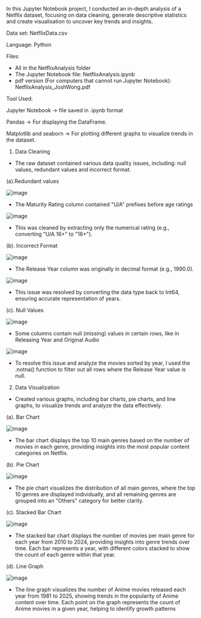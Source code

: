 In this Jupyter Notebook project, I conducted an in-depth analysis of a Netflix dataset, focusing on data cleaning, generate descriptive statistics and create visualisation to uncover key trends and insights.

Data set: NetflixData.csv

Language: Python

Files:
- All in the NetflixAnalysis folder
- The Jupyter Notebook file: NetflixAnalysis.ipynb
- pdf version (For computers that cannot run Jupyter Notebook): NetflixAnalysis_JoshWong.pdf

Tool Used:

Jupyter Notebook → file saved in .ipynb format

Pandas → For displaying the DataFrame.

Matplotlib and seaborn → For plotting different graphs to visualize trends in the dataset.

1. Data Cleaning
- The raw dataset contained various data quality issues, including: null values, redundant values and incorrect format.

(a).Redundant values

![image](https://github.com/user-attachments/assets/56242a93-e13f-4146-97fb-02b25a02c94c)
- The Maturity Rating column contained "U/A" prefixes before age ratings

![image](https://github.com/user-attachments/assets/478e691c-f280-4259-8de8-997ae5bfb460)
- This was cleaned by extracting only the numerical rating (e.g., converting "U/A 16+" to "16+").

(b). Incorrect Format

![image](https://github.com/user-attachments/assets/9c698b10-620f-4bbd-bd3b-7c33d797ee27)
- The Release Year column was originally in decimal format (e.g., 1990.0).

![image](https://github.com/user-attachments/assets/0efa8ba0-f853-445d-97da-a9c1719ce1b7)
- This issue was resolved by converting the data type back to Int64, ensuring accurate representation of years.

(c). Null Values

![image](https://github.com/user-attachments/assets/2ce36546-529c-48a6-9f2f-31f34e06b45c)
- Some columns contain null (missing) values in certain rows, like in Releasing Year and Original Audio

![image](https://github.com/user-attachments/assets/7dcfc0fe-f77b-41e3-a859-b8d12a73fc90)

- To resolve this issue and analyze the movies sorted by year, I used the .notna() function to filter out all rows where the Release Year value is null.

2. Data Visualization
- Created various graphs, including bar charts, pie charts, and line graphs, to visualize trends and analyze the data effectively.

(a). Bar Chart

![image](https://github.com/user-attachments/assets/ae11c96c-7e06-40f2-8ed6-6c305f712563)

- The bar chart displays the top 10 main genres based on the number of movies in each genre, providing insights into the most popular content categories on Netflix.

(b). Pie Chart

![image](https://github.com/user-attachments/assets/4381fccd-3f4a-4d43-ac84-78d2942f2dad)

- The pie chart visualizes the distribution of all main genres, where the top 10 genres are displayed individually, and all remaining genres are grouped into an "Others" category for better clarity.

(c). Stacked Bar Chart

![image](https://github.com/user-attachments/assets/e9c5e003-8ce4-423c-a846-54efe062e69a)

- The stacked bar chart displays the number of movies per main genre for each year from 2010 to 2024, providing insights into genre trends over time. Each bar represents a year, with different colors stacked to show the count of each genre within that year.

(d). Line Graph

![image](https://github.com/user-attachments/assets/7ab483ad-1ae2-42c0-a48b-d60d22363d6e)

- The line graph visualizes the number of Anime movies released each year from 1981 to 2025, showing trends in the popularity of Anime content over time. Each point on the graph represents the count of Anime movies in a given year, helping to identify growth patterns




